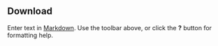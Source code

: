 ## Download

Enter text in [Markdown](http://daringfireball.net/projects/markdown/). Use the toolbar above, or click the **?** button for formatting help.
